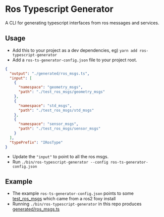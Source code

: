 # Ros Typescript Generator

A CLI for generating typescript interfaces from ros messages and services.

## Usage

- Add this to your project as a dev dependencies, eg) `yarn add ros-typescript-generator`
- Add a `ros-ts-generator-config.json` file to your project root.

```json
{
  "output": "./generated/ros_msgs.ts",
  "input": [
    {
      "namespace": "geometry_msgs",
      "path": "./test_ros_msgs/geometry_msgs"
    },
    {
      "namespace": "std_msgs",
      "path": "./test_ros_msgs/std_msgs"
    },
    {
      "namespace": "sensor_msgs",
      "path": "./test_ros_msgs/sensor_msgs"
    }
  ],
  "typePrefix": "IRosType"
}
```

- Update the `"input"` to point to all the ros msgs.
- Run `./bin/ros-typescript-generator --config ros-ts-generator-config.json`

## Example

- The example `ros-ts-generator-config.json` points to some [test_ros_msgs](./test_ros_msgs) which came from a ros2 foxy install
- Running `./bin/ros-typescript-generator` in this repo produces [generated/ros_msgs.ts](./generated/ros_msgs.ts)
